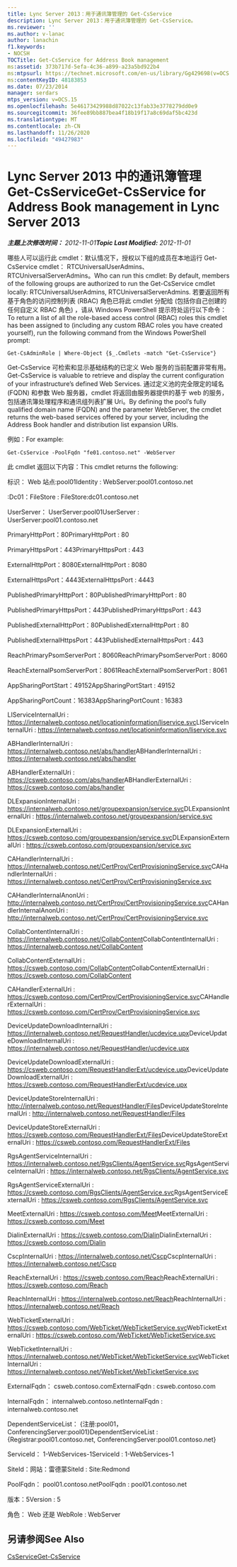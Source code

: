 ```yaml
---
title: Lync Server 2013：用于通讯簿管理的 Get-CsService
description: Lync Server 2013：用于通讯簿管理的 Get-CsService。
ms.reviewer: ''
ms.author: v-lanac
author: lanachin
f1.keywords:
- NOCSH
TOCTitle: Get-CsService for Address Book management
ms:assetid: 373b717d-5efa-4c36-a899-a23a5bd922b4
ms:mtpsurl: https://technet.microsoft.com/en-us/library/Gg429698(v=OCS.15)
ms:contentKeyID: 48183853
ms.date: 07/23/2014
manager: serdars
mtps_version: v=OCS.15
ms.openlocfilehash: 5e46173429988d87022c13fab33e3778279dd0e9
ms.sourcegitcommit: 36fee89bb887bea4f18b19f17a8c69daf5bc423d
ms.translationtype: MT
ms.contentlocale: zh-CN
ms.lasthandoff: 11/26/2020
ms.locfileid: "49427983"
---
```

# <a name="get-csservice-for-address-book-management-in-lync-server-2013"></a><span data-ttu-id="9413b-103">Lync Server 2013 中的通讯簿管理 Get-CsService</span><span class="sxs-lookup"><span data-stu-id="9413b-103">Get-CsService for Address Book management in Lync Server 2013</span></span>

<div data-xmlns="http://www.w3.org/1999/xhtml">

<div class="topic" data-xmlns="http://www.w3.org/1999/xhtml" data-msxsl="urn:schemas-microsoft-com:xslt" data-cs="https://msdn.microsoft.com/">

<div data-asp="https://msdn2.microsoft.com/asp">



</div>

<div id="mainSection">

<div id="mainBody"><span data-ttu-id="9413b-104">

<span> </span></span><span class="sxs-lookup"><span data-stu-id="9413b-104">

<span> </span></span></span>

<span data-ttu-id="9413b-105">_**主题上次修改时间：** 2012-11-01_</span><span class="sxs-lookup"><span data-stu-id="9413b-105">_**Topic Last Modified:** 2012-11-01_</span></span>

<span data-ttu-id="9413b-106">哪些人可以运行此 cmdlet：默认情况下，授权以下组的成员在本地运行 Get-CsService cmdlet： RTCUniversalUserAdmins、RTCUniversalServerAdmins。</span><span class="sxs-lookup"><span data-stu-id="9413b-106">Who can run this cmdlet: By default, members of the following groups are authorized to run the Get-CsService cmdlet locally: RTCUniversalUserAdmins, RTCUniversalServerAdmins.</span></span> <span data-ttu-id="9413b-107">若要返回所有基于角色的访问控制列表 (RBAC) 角色已将此 cmdlet 分配给 (包括你自己创建的任何自定义 RBAC 角色) ，请从 Windows PowerShell 提示符处运行以下命令：</span><span class="sxs-lookup"><span data-stu-id="9413b-107">To return a list of all the role-based access control (RBAC) roles this cmdlet has been assigned to (including any custom RBAC roles you have created yourself), run the following command from the Windows PowerShell prompt:</span></span>

    Get-CsAdminRole | Where-Object {$_.Cmdlets -match "Get-CsService"}

<span data-ttu-id="9413b-108">Get-CsService 可检索和显示基础结构的已定义 Web 服务的当前配置非常有用。</span><span class="sxs-lookup"><span data-stu-id="9413b-108">Get-CsService is valuable to retrieve and display the current configuration of your infrastructure’s defined Web Services.</span></span> <span data-ttu-id="9413b-109">通过定义池的完全限定的域名 (FQDN) 和参数 Web 服务器，cmdlet 将返回由服务器提供的基于 web 的服务，包括通讯簿处理程序和通讯组列表扩展 Uri。</span><span class="sxs-lookup"><span data-stu-id="9413b-109">By defining the pool’s fully qualified domain name (FQDN) and the parameter WebServer, the cmdlet returns the web-based services offered by your server, including the Address Book handler and distribution list expansion URIs.</span></span>

<span data-ttu-id="9413b-110">例如：</span><span class="sxs-lookup"><span data-stu-id="9413b-110">For example:</span></span>

    Get-CsService -PoolFqdn "fe01.contoso.net" -WebServer

<span data-ttu-id="9413b-111">此 cmdlet 返回以下内容：</span><span class="sxs-lookup"><span data-stu-id="9413b-111">This cmdlet returns the following:</span></span>

<span data-ttu-id="9413b-112">标识： Web 站点:pool01</span><span class="sxs-lookup"><span data-stu-id="9413b-112">Identity : WebServer:pool01.contoso.net</span></span>

<span data-ttu-id="9413b-113">:Dc01：</span><span class="sxs-lookup"><span data-stu-id="9413b-113">FileStore : FileStore:dc01.contoso.net</span></span>

<span data-ttu-id="9413b-114">UserServer： UserServer:pool01</span><span class="sxs-lookup"><span data-stu-id="9413b-114">UserServer : UserServer:pool01.contoso.net</span></span>

<span data-ttu-id="9413b-115">PrimaryHttpPort：80</span><span class="sxs-lookup"><span data-stu-id="9413b-115">PrimaryHttpPort : 80</span></span>

<span data-ttu-id="9413b-116">PrimaryHttpsPort：443</span><span class="sxs-lookup"><span data-stu-id="9413b-116">PrimaryHttpsPort : 443</span></span>

<span data-ttu-id="9413b-117">ExternalHttpPort：8080</span><span class="sxs-lookup"><span data-stu-id="9413b-117">ExternalHttpPort : 8080</span></span>

<span data-ttu-id="9413b-118">ExternalHttpsPort：4443</span><span class="sxs-lookup"><span data-stu-id="9413b-118">ExternalHttpsPort : 4443</span></span>

<span data-ttu-id="9413b-119">PublishedPrimaryHttpPort：80</span><span class="sxs-lookup"><span data-stu-id="9413b-119">PublishedPrimaryHttpPort : 80</span></span>

<span data-ttu-id="9413b-120">PublishedPrimaryHttpsPort：443</span><span class="sxs-lookup"><span data-stu-id="9413b-120">PublishedPrimaryHttpsPort : 443</span></span>

<span data-ttu-id="9413b-121">PublishedExternalHttpPort：80</span><span class="sxs-lookup"><span data-stu-id="9413b-121">PublishedExternalHttpPort : 80</span></span>

<span data-ttu-id="9413b-122">PublishedExternalHttpsPort：443</span><span class="sxs-lookup"><span data-stu-id="9413b-122">PublishedExternalHttpsPort : 443</span></span>

<span data-ttu-id="9413b-123">ReachPrimaryPsomServerPort：8060</span><span class="sxs-lookup"><span data-stu-id="9413b-123">ReachPrimaryPsomServerPort : 8060</span></span>

<span data-ttu-id="9413b-124">ReachExternalPsomServerPort：8061</span><span class="sxs-lookup"><span data-stu-id="9413b-124">ReachExternalPsomServerPort : 8061</span></span>

<span data-ttu-id="9413b-125">AppSharingPortStart：49152</span><span class="sxs-lookup"><span data-stu-id="9413b-125">AppSharingPortStart : 49152</span></span>

<span data-ttu-id="9413b-126">AppSharingPortCount：16383</span><span class="sxs-lookup"><span data-stu-id="9413b-126">AppSharingPortCount : 16383</span></span>

<span data-ttu-id="9413b-127">LIServiceInternalUri : https://internalweb.contoso.net/locationinformation/liservice.svc</span><span class="sxs-lookup"><span data-stu-id="9413b-127">LIServiceInternalUri : https://internalweb.contoso.net/locationinformation/liservice.svc</span></span>

<span data-ttu-id="9413b-128">ABHandlerInternalUri : https://internalweb.contoso.net/abs/handler</span><span class="sxs-lookup"><span data-stu-id="9413b-128">ABHandlerInternalUri : https://internalweb.contoso.net/abs/handler</span></span>

<span data-ttu-id="9413b-129">ABHandlerExternalUri : https://csweb.contoso.com/abs/handler</span><span class="sxs-lookup"><span data-stu-id="9413b-129">ABHandlerExternalUri : https://csweb.contoso.com/abs/handler</span></span>

<span data-ttu-id="9413b-130">DLExpansionInternalUri : https://internalweb.contoso.net/groupexpansion/service.svc</span><span class="sxs-lookup"><span data-stu-id="9413b-130">DLExpansionInternalUri : https://internalweb.contoso.net/groupexpansion/service.svc</span></span>

<span data-ttu-id="9413b-131">DLExpansionExternalUri : https://csweb.contoso.com/groupexpansion/service.svc</span><span class="sxs-lookup"><span data-stu-id="9413b-131">DLExpansionExternalUri : https://csweb.contoso.com/groupexpansion/service.svc</span></span>

<span data-ttu-id="9413b-132">CAHandlerInternalUri : https://internalweb.contoso.net/CertProv/CertProvisioningService.svc</span><span class="sxs-lookup"><span data-stu-id="9413b-132">CAHandlerInternalUri : https://internalweb.contoso.net/CertProv/CertProvisioningService.svc</span></span>

<span data-ttu-id="9413b-133">CAHandlerInternalAnonUri : http://internalweb.contoso.net/CertProv/CertProvisioningService.svc</span><span class="sxs-lookup"><span data-stu-id="9413b-133">CAHandlerInternalAnonUri : http://internalweb.contoso.net/CertProv/CertProvisioningService.svc</span></span>

<span data-ttu-id="9413b-134">CollabContentInternalUri : https://internalweb.contoso.net/CollabContent</span><span class="sxs-lookup"><span data-stu-id="9413b-134">CollabContentInternalUri : https://internalweb.contoso.net/CollabContent</span></span>

<span data-ttu-id="9413b-135">CollabContentExternalUri : https://csweb.contoso.com/CollabContent</span><span class="sxs-lookup"><span data-stu-id="9413b-135">CollabContentExternalUri : https://csweb.contoso.com/CollabContent</span></span>

<span data-ttu-id="9413b-136">CAHandlerExternalUri : https://csweb.contoso.com/CertProv/CertProvisioningService.svc</span><span class="sxs-lookup"><span data-stu-id="9413b-136">CAHandlerExternalUri : https://csweb.contoso.com/CertProv/CertProvisioningService.svc</span></span>

<span data-ttu-id="9413b-137">DeviceUpdateDownloadInternalUri : https://internalweb.contoso.net/RequestHandler/ucdevice.upx</span><span class="sxs-lookup"><span data-stu-id="9413b-137">DeviceUpdateDownloadInternalUri : https://internalweb.contoso.net/RequestHandler/ucdevice.upx</span></span>

<span data-ttu-id="9413b-138">DeviceUpdateDownloadExternalUri : https://csweb.contoso.com/RequestHandlerExt/ucdevice.upx</span><span class="sxs-lookup"><span data-stu-id="9413b-138">DeviceUpdateDownloadExternalUri : https://csweb.contoso.com/RequestHandlerExt/ucdevice.upx</span></span>

<span data-ttu-id="9413b-139">DeviceUpdateStoreInternalUri : http://internalweb.contoso.net/RequestHandler/Files</span><span class="sxs-lookup"><span data-stu-id="9413b-139">DeviceUpdateStoreInternalUri : http://internalweb.contoso.net/RequestHandler/Files</span></span>

<span data-ttu-id="9413b-140">DeviceUpdateStoreExternalUri : https://csweb.contoso.com/RequestHandlerExt/Files</span><span class="sxs-lookup"><span data-stu-id="9413b-140">DeviceUpdateStoreExternalUri : https://csweb.contoso.com/RequestHandlerExt/Files</span></span>

<span data-ttu-id="9413b-141">RgsAgentServiceInternalUri : https://internalweb.contoso.net/RgsClients/AgentService.svc</span><span class="sxs-lookup"><span data-stu-id="9413b-141">RgsAgentServiceInternalUri : https://internalweb.contoso.net/RgsClients/AgentService.svc</span></span>

<span data-ttu-id="9413b-142">RgsAgentServiceExternalUri : https://csweb.contoso.com/RgsClients/AgentService.svc</span><span class="sxs-lookup"><span data-stu-id="9413b-142">RgsAgentServiceExternalUri : https://csweb.contoso.com/RgsClients/AgentService.svc</span></span>

<span data-ttu-id="9413b-143">MeetExternalUri : https://csweb.contoso.com/Meet</span><span class="sxs-lookup"><span data-stu-id="9413b-143">MeetExternalUri : https://csweb.contoso.com/Meet</span></span>

<span data-ttu-id="9413b-144">DialinExternalUri : https://csweb.contoso.com/Dialin</span><span class="sxs-lookup"><span data-stu-id="9413b-144">DialinExternalUri : https://csweb.contoso.com/Dialin</span></span>

<span data-ttu-id="9413b-145">CscpInternalUri : https://internalweb.contoso.net/Cscp</span><span class="sxs-lookup"><span data-stu-id="9413b-145">CscpInternalUri : https://internalweb.contoso.net/Cscp</span></span>

<span data-ttu-id="9413b-146">ReachExternalUri : https://csweb.contoso.com/Reach</span><span class="sxs-lookup"><span data-stu-id="9413b-146">ReachExternalUri : https://csweb.contoso.com/Reach</span></span>

<span data-ttu-id="9413b-147">ReachInternalUri : https://internalweb.contoso.net/Reach</span><span class="sxs-lookup"><span data-stu-id="9413b-147">ReachInternalUri : https://internalweb.contoso.net/Reach</span></span>

<span data-ttu-id="9413b-148">WebTicketExternalUri : https://csweb.contoso.com/WebTicket/WebTicketService.svc</span><span class="sxs-lookup"><span data-stu-id="9413b-148">WebTicketExternalUri : https://csweb.contoso.com/WebTicket/WebTicketService.svc</span></span>

<span data-ttu-id="9413b-149">WebTicketInternalUri : https://internalweb.contoso.net/WebTicket/WebTicketService.svc</span><span class="sxs-lookup"><span data-stu-id="9413b-149">WebTicketInternalUri : https://internalweb.contoso.net/WebTicket/WebTicketService.svc</span></span>

<span data-ttu-id="9413b-150">ExternalFqdn： csweb.contoso.com</span><span class="sxs-lookup"><span data-stu-id="9413b-150">ExternalFqdn : csweb.contoso.com</span></span>

<span data-ttu-id="9413b-151">InternalFqdn： internalweb.contoso.net</span><span class="sxs-lookup"><span data-stu-id="9413b-151">InternalFqdn : internalweb.contoso.net</span></span>

<span data-ttu-id="9413b-152">DependentServiceList： {注册:pool01，ConferencingServer:pool01}</span><span class="sxs-lookup"><span data-stu-id="9413b-152">DependentServiceList : {Registrar:pool01.contoso.net, ConferencingServer:pool01.contoso.net}</span></span>

<span data-ttu-id="9413b-153">ServiceId： 1-WebServices-1</span><span class="sxs-lookup"><span data-stu-id="9413b-153">ServiceId : 1-WebServices-1</span></span>

<span data-ttu-id="9413b-154">SiteId：网站：雷德蒙</span><span class="sxs-lookup"><span data-stu-id="9413b-154">SiteId : Site:Redmond</span></span>

<span data-ttu-id="9413b-155">PoolFqdn： pool01.contoso.net</span><span class="sxs-lookup"><span data-stu-id="9413b-155">PoolFqdn : pool01.contoso.net</span></span>

<span data-ttu-id="9413b-156">版本：5</span><span class="sxs-lookup"><span data-stu-id="9413b-156">Version : 5</span></span>

<span data-ttu-id="9413b-157">角色： Web 还是 Web</span><span class="sxs-lookup"><span data-stu-id="9413b-157">Role : WebServer</span></span>

<div>

## <a name="see-also"></a><span data-ttu-id="9413b-158">另请参阅</span><span class="sxs-lookup"><span data-stu-id="9413b-158">See Also</span></span>


[<span data-ttu-id="9413b-159">CsService</span><span class="sxs-lookup"><span data-stu-id="9413b-159">Get-CsService</span></span>](https://docs.microsoft.com/powershell/module/skype/Get-CsService)  
  

<span data-ttu-id="9413b-160"></div>

</div>

<span> </span>

</div>

</div>

</span><span class="sxs-lookup"><span data-stu-id="9413b-160"></div>

</div>

<span> </span>

</div>

</div>

</span></span></div>

